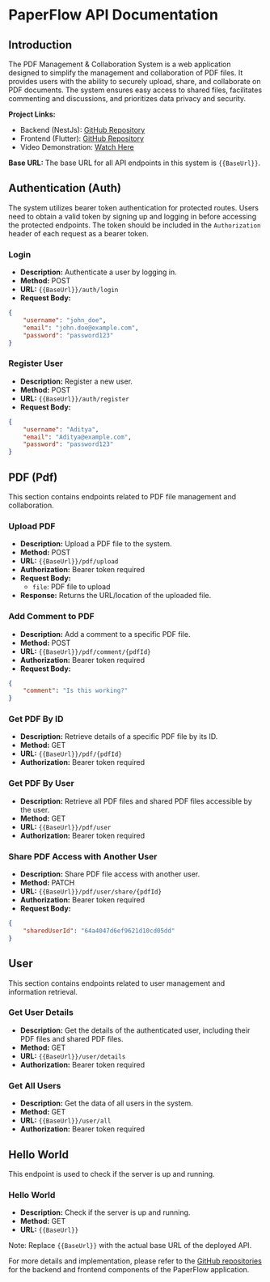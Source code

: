 # PaperFlow API Documentation

## Introduction
The PDF Management & Collaboration System is a web application designed to simplify the management and collaboration of PDF files. It provides users with the ability to securely upload, share, and collaborate on PDF documents. The system ensures easy access to shared files, facilitates commenting and discussions, and prioritizes data privacy and security.

**Project Links:**
- Backend (NestJs): [GitHub Repository](https://github.com/AD17YAKR/PaperFlow)
- Frontend (Flutter): [GitHub Repository](https://github.com/AD17YAKR/PaperFlow_ui)
- Video Demonstration: [Watch Here](https://user-images.githubusercontent.com/71925269/251809509-6d3f2666-25be-4f99-909c-863f9ecbd352.webm)

**Base URL:** The base URL for all API endpoints in this system is `{{BaseUrl}}`.

## Authentication (Auth)
The system utilizes bearer token authentication for protected routes. Users need to obtain a valid token by signing up and logging in before accessing the protected endpoints. The token should be included in the `Authorization` header of each request as a bearer token.

### Login
- **Description:** Authenticate a user by logging in.
- **Method:** POST
- **URL:** `{{BaseUrl}}/auth/login`
- **Request Body:**
```json
{
    "username": "john_doe",
    "email": "john.doe@example.com",
    "password": "password123"
}
```

### Register User
- **Description:** Register a new user.
- **Method:** POST
- **URL:** `{{BaseUrl}}/auth/register`
- **Request Body:**
```json
{
    "username": "Aditya",
    "email": "Aditya@example.com",
    "password": "password123"
}
```

## PDF (Pdf)
This section contains endpoints related to PDF file management and collaboration.

### Upload PDF
- **Description:** Upload a PDF file to the system.
- **Method:** POST
- **URL:** `{{BaseUrl}}/pdf/upload`
- **Authorization:** Bearer token required
- **Request Body:**
  - `file`: PDF file to upload
- **Response:** Returns the URL/location of the uploaded file.

### Add Comment to PDF
- **Description:** Add a comment to a specific PDF file.
- **Method:** POST
- **URL:** `{{BaseUrl}}/pdf/comment/{pdfId}`
- **Authorization:** Bearer token required
- **Request Body:**
```json
{
    "comment": "Is this working?"
}
```

### Get PDF By ID
- **Description:** Retrieve details of a specific PDF file by its ID.
- **Method:** GET
- **URL:** `{{BaseUrl}}/pdf/{pdfId}`
- **Authorization:** Bearer token required

### Get PDF By User
- **Description:** Retrieve all PDF files and shared PDF files accessible by the user.
- **Method:** GET
- **URL:** `{{BaseUrl}}/pdf/user`
- **Authorization:** Bearer token required

### Share PDF Access with Another User
- **Description:** Share PDF file access with another user.
- **Method:** PATCH
- **URL:** `{{BaseUrl}}/pdf/user/share/{pdfId}`
- **Authorization:** Bearer token required
- **Request Body:**
```json
{
    "sharedUserId": "64a4047d6ef9621d10cd05dd"
}
```

## User
This section contains endpoints related to user management and information retrieval.

### Get User Details
- **Description:** Get the details of the authenticated user, including their PDF files and shared PDF files.
- **Method:** GET
- **URL:** `{{BaseUrl}}/user/details`
- **Authorization:** Bearer token required

### Get All Users
- **Description:** Get the data of all users in the system.
- **Method:** GET
- **URL:** `{{BaseUrl}}/user/all`
- **Authorization:** Bearer token required

## Hello World
This endpoint is used to check if the server is up and running.

### Hello World
- **Description:** Check if the server is up and running.
- **Method:** GET
- **URL:** `{{BaseUrl}}`

Note: Replace `{{BaseUrl}}` with the actual base URL of the deployed API.

For more details and implementation, please refer to the [GitHub repositories](https://github.com/AD17YAKR/PaperFlow) for the backend and frontend components of the PaperFlow application.
